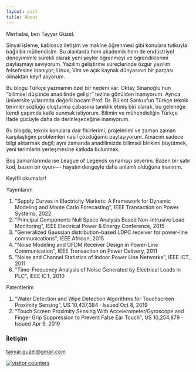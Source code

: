 ```yaml
---
layout: post
title: About
---
```


Merhaba, ben Tayyar Güzel.

Sinyal işleme, kablosuz iletişim ve makine öğrenmesi gibi konulara tutkuyla bağlı bir mühendisim. Bu alanlarda hem akademik hem de endüstriyel deneyimimle sürekli olarak yeni şeyler öğrenmeyi ve öğrendiklerimi paylaşmayı seviyorum. Yazılım geliştirme süreçlerinde özgür yazılım felsefesine inanıyor; Linux, Vim ve açık kaynak dünyasının bir parçası olmaktan keyif alıyorum.

Bu blogu Türkçe yazmamın özel bir nedeni var. Oktay Sinanoğlu’nun “bilimsel düşünce anadilinde gelişir” tezine gönülden inanıyorum. Ayrıca üniversite yıllarımda değerli hocam Prof. Dr. Bülent Sankur’un Türkçe teknik terimler sözlüğü oluşturma çabasına tanıklık etmiş biri olarak, bu geleneğe kendi çapımda katkı sunmak istiyorum. Bilimin ve mühendisliğin Türkçe ifade gücüyle daha da derinleşeceğine inanıyorum.

Bu blogda, teknik konulara dair fikirlerimi, projelerimi ve zaman zaman karşılaştığım problemleri nasıl çözdüğümü paylaşıyorum. Amacım sadece bilgi aktarmak değil; aynı zamanda anadilimizde bilimsel birikimi büyütmek, yeni terimlerin yerleşmesine katkıda bulunmak.

Boş zamanlarımda ise League of Legends oynamayı severim. Bazen bir satır kod, bazen bir oyun—- hayatın dengeyle daha anlamlı olduğuna inanırım.

Keyifli okumalar!

Yayımlarım

1. "Supply Curves in Electricity Markets: A Framework for Dynamic Modeling and Monte Carlo Forecasting", IEEE Transaction on Power Systems, 2022
2. "Principal Components Null Space Analysis Based Non-intrusive Load Monitoring", IEEE Electrical Power & Energy Conference, 2015
3. "Generalized Gaussian distribution-based LDPC receiver for power-line communications", IEEE Africon, 2015
4. "Noise Modeling and OFDM Receiver Design in Power-Line Communication", IEEE Transaction on Power Delivery, 2011
5. "Noise and Channel Statistics of Indoor Power Line Networks", IEEE ICT, 2011
6. "Time-Frequency Analysis of Noise Generated by Electrical Loads in PLC", IEEE ICT, 2010

Patentlerim

1. "Water Detection and Wipe Detection Algorithms for Touchscreen Proximity Sensing", US 10,437,384 · Issued Oct 8, 2019
2. "Touch Screen Proximity Sensing With Accelerometer/Gyroscope and Finger Grip Suppression to Prevent False Ear Touch", US 10,254,879 · Issued Apr 9, 2019

### İletişim

[tayyar.guzel@gmail.com](mailto:tayyar.guzel@gmail.com)

<a href="https://www.freecounterstat.com" title="visitor counters"><img src="https://counter4.optistats.ovh/private/freecounterstat.php?c=cx3ac8d6kfuk49ch6bj6m322mq883cqy" border="0" title="visitor counters" alt="visitor counters"></a>
